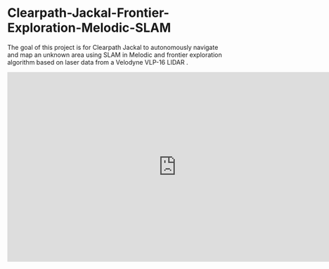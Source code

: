 # Clearpath-Jackal-Frontier-Exploration-Melodic-SLAM
The goal of this project is for Clearpath Jackal to autonomously navigate and map an unknown area using SLAM in Melodic and frontier exploration algorithm based on laser data from a Velodyne VLP-16 LIDAR .
<iframe width="768" height="432" src="https://miro.com/app/live-embed/uXjVP_-UKgM=/?moveToViewport=-1842,-281,3666,1362&embedId=309311837404" frameborder="0" scrolling="no" allowfullscreen></iframe>
